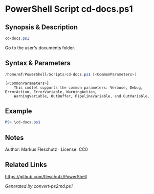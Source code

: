 # PowerShell Script cd-docs.ps1

## Synopsis & Description
```powershell
cd-docs.ps1
```

Go to the user's documents folder.

## Syntax & Parameters
```powershell
/home/mf/PowerShell/Scripts/cd-docs.ps1 [<CommonParameters>]
```

```
[<CommonParameters>]
    This cmdlet supports the common parameters: Verbose, Debug, ErrorAction, ErrorVariable, WarningAction, 
    WarningVariable, OutBuffer, PipelineVariable, and OutVariable.
```

## Example
```powershell
PS>.\cd-docs.ps1
```


## Notes
Author: Markus Fleschutz · License: CC0

## Related Links
https://github.com/fleschutz/PowerShell

*Generated by convert-ps2md.ps1*
